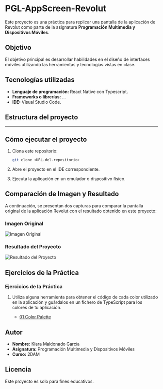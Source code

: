 # PGL-AppScreen-Revolut

Este proyecto es una práctica para replicar una pantalla de la aplicación de Revolut como parte de la asignatura **Programación Multimedia y Dispositivos Móviles**.

## Objetivo

El objetivo principal es desarrollar habilidades en el diseño de interfaces móviles utilizando las herramientas y tecnologías vistas en clase.

## Tecnologías utilizadas

- **Lenguaje de programación:** React Native con Typescript.
- **Frameworks o librerías:** ...
- **IDE:** Visual Studio Code.

## Estructura del proyecto

---

## Cómo ejecutar el proyecto

1. Clona este repositorio:
   ```bash
   git clone <URL-del-repositorio>
   ```
2. Abre el proyecto en el IDE correspondiente.

3. Ejecuta la aplicación en un emulador o dispositivo físico.

## Comparación de Imagen y Resultado

A continuación, se presentan dos capturas para comparar la pantalla original de la aplicación Revolut con el resultado obtenido en este proyecto:

### Imagen Original

![Imagen Original](/docs/images/original-revolut.jpg)

### Resultado del Proyecto

![Resultado del Proyecto](...)

## Ejercicios de la Práctica

### Ejercicios de la Práctica

1. Utiliza alguna herramienta para obtener el código de cada color utilizado en la aplicación y guárdalos en un fichero de TypeScript para los colores de tu aplicación.

   - [01 Color Palette](./docs/01-color-palette.md)

## Autor

- **Nombre:** Kiara Maldonado García
- **Asignatura:** Programación Multimedia y Dispositivos Móviles
- **Curso:** 2DAM

## Licencia

Este proyecto es solo para fines educativos.
